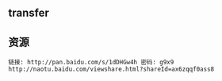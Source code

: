 ## transfer

## 资源
```
链接: http://pan.baidu.com/s/1dDHGw4h 密码: g9x9
http://naotu.baidu.com/viewshare.html?shareId=ax6zqqf0ass8
```

